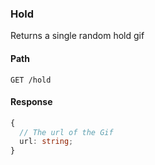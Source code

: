 ### Hold

Returns a single random hold gif

#### Path

```HTTP
GET /hold
```

#### Response

```ts
{
  // The url of the Gif
  url: string;
}
```
